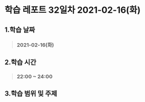# 학습 레포트 32일차 2021-02-16(화)
## 1.학습 날짜
> ### 2021-02-16(화)

## 2.학습 시간
> ### 22:00 ~ 24:00

## 3.학습 범위 및 주제
